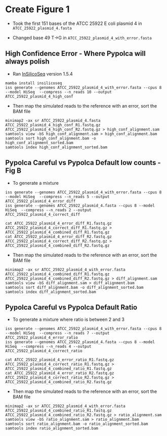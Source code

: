 # Create Figure 1

* Took the first 151 bases of the ATCC 25922 E coli plasmid 4 in `ATCC_25922_plasmid_4.fasta`

* Changed base 49 T->G in `ATCC_25922_plasmid_4_with_error.fasta`


## High Confidence Error - Where Pypolca will always polish

* Ran [InSilicoSeq](https://doi.org/10.1093/bioinformatics/bty630) version 1.5.4

```
mamba install insilicoseq
iss generate --genomes ATCC_25922_plasmid_4_with_error.fasta --cpus 8 --model HiSeq  --compress --n_reads 10 --output ATCC_25922_plasmid_4_high_conf
```
* Then map the simulated reads to the reference with an error, sort the BAM file

```
minimap2 -ax sr ATCC_25922_plasmid_4.fasta ATCC_25922_plasmid_4_high_conf_R1.fastq.gz ATCC_25922_plasmid_4_high_conf_R2.fastq.gz > high_conf_alignment.sam
samtools view -bS high_conf_alignment.sam > high_conf_alignment.bam
samtools sort high_conf_alignment.bam -o high_conf_alignment_sorted.bam
samtools index high_conf_alignment_sorted.bam
```

## Pypolca Careful vs Pypolca Default low counts - Fig B

* To generate a mixture

```
iss generate --genomes ATCC_25922_plasmid_4_with_error.fasta --cpus 8 --model HiSeq  --compress --n_reads 5 --output ATCC_25922_plasmid_4_error_diff
iss generate --genomes ATCC_25922_plasmid_4.fasta --cpus 8 --model HiSeq  --compress --n_reads 2 --output ATCC_25922_plasmid_4_correct_diff

cat ATCC_25922_plasmid_4_error_diff_R1.fastq.gz ATCC_25922_plasmid_4_correct_diff_R1.fastq.gz > ATCC_25922_plasmid_4_combined_diff_R1.fastq.gz
cat ATCC_25922_plasmid_4_error_diff_R2.fastq.gz ATCC_25922_plasmid_4_correct_diff_R2.fastq.gz > ATCC_25922_plasmid_4_combined_diff_R2.fastq.gz
```
* Then map the simulated reads to the reference with an error, sort the BAM file

```
minimap2 -ax sr ATCC_25922_plasmid_4_with_error.fasta ATCC_25922_plasmid_4_combined_diff_R1.fastq.gz ATCC_25922_plasmid_4_combined_diff_R2.fastq.gz > diff_alignment.sam
samtools view -bS diff_alignment.sam > diff_alignment.bam
samtools sort diff_alignment.bam -o diff_alignment_sorted.bam
samtools index diff_alignment_sorted.bam
```

## Pypolca Careful vs Pypolca Default Ratio 

* To generate a mixture where ratio is between 2 and 3

```
iss generate --genomes ATCC_25922_plasmid_4_with_error.fasta --cpus 8 --model HiSeq  --compress --n_reads 7 --output ATCC_25922_plasmid_4_error_ratio
iss generate --genomes ATCC_25922_plasmid_4.fasta --cpus 8 --model HiSeq  --compress --n_reads 4 --output ATCC_25922_plasmid_4_correct_ratio

cat ATCC_25922_plasmid_4_error_ratio_R1.fastq.gz ATCC_25922_plasmid_4_correct_ratio_R1.fastq.gz > ATCC_25922_plasmid_4_combined_ratio_R1.fastq.gz
cat ATCC_25922_plasmid_4_error_ratio_R2.fastq.gz ATCC_25922_plasmid_4_correct_ratio_R2.fastq.gz > ATCC_25922_plasmid_4_combined_ratio_R2.fastq.gz
```
* Then map the simulated reads to the reference with an error, sort the BAM file

```
minimap2 -ax sr ATCC_25922_plasmid_4_with_error.fasta ATCC_25922_plasmid_4_combined_ratio_R1.fastq.gz ATCC_25922_plasmid_4_combined_ratio_R2.fastq.gz > ratio_alignment.sam
samtools view -bS ratio_alignment.sam > ratio_alignment.bam
samtools sort ratio_alignment.bam -o ratio_alignment_sorted.bam
samtools index ratio_alignment_sorted.bam
```